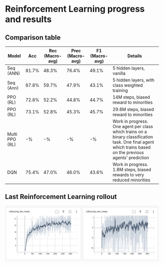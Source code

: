 # Reinforcement Learning progress and results
## Comparison table
| Model | Acc | Rec (Macro-avg) | Prec (Macro-avg) | F1 (Macro-avg) | Details |
| - | - | - | - | - | - |
| Seq (ANN) | 81.7% | 48.3% | 76.4% | 49.1% | 5 hidden layers, vanilla |
| Seq (Ann) | 67.8% | 59.7% | 47.9% | 43.1% | 5 hidden layers, with class weighted training |
| PPO (RL) | 72.8% | 52.2% | 44.8% | 44.7% | 14M steps, biased reward to minorities |
| PPO (RL) | 73.1% | 52.8% | 45.3% | 45.7% | 29.8M steps, biased reward to minorities |
| Multi PPO (RL) | -% | -% | -% | -% | Work in progress. One agent per class which trains on a binary classification task. One final agent which trains based on the previous agents' prediction |
| DQN | 75.4% | 47.0% | 46.0% | 43.6% | Work in progress. 1.8M steps, biased rewards to very reduced minorities |

## Last Reinforcement Learning rollout
![alt text](./images/Last_rollout.png)


